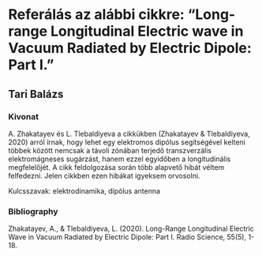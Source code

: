 # Referálás az alábbi cikkre: “Long-range Longitudinal Electric wave in Vacuum Radiated by Electric Dipole: Part I.”
## Tari Balázs
### Kivonat

A. Zhakatayev és L. Tlebaldiyeva a cikkükben (Zhakatayev & Tlebaldiyeva, 2020) arról írnak, hogy lehet egy elektromos dipólus segítségével kelteni többek között nemcsak a távoli zónában terjedő transzverzális elektromágneses sugárzást, hanem ezzel egyidőben a longitudinális megfelelőjét. A cikk feldolgozása során több alapvető hibát véltem felfedezni. Jelen cikkben ezen hibákat igyeksem orvosolni.

Kulcsszavak: elektrodinamika, dipólus antenna

### Bibliography

Zhakatayev, A., & Tlebaldiyeva, L. (2020). Long-Range Longitudinal Electric Wave in Vacuum Radiated by Electric Dipole: Part I. Radio Science, 55(5), 1-18.